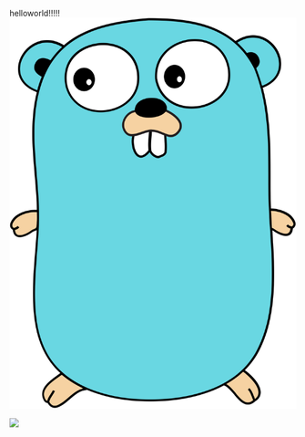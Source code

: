 helloworld!!!!!
![](https://github.com/Guohuixixi/picture_bed/blob/main/gopher.svg)

![](https://pixabay.com/zh/photos/red-rose-flower-plant-rose-petals-7524157/)
